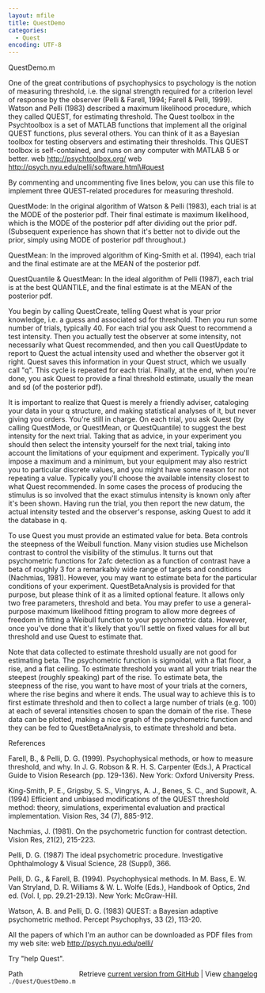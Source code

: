 ```yaml
---
layout: mfile
title: QuestDemo
categories:
  - Quest
encoding: UTF-8
---
```


QuestDemo.m

One of the great contributions of psychophysics to psychology is the
notion of measuring threshold, i.e. the signal strength required for a
criterion level of response by the observer \(Pelli & Farell, 1994;
Farell & Pelli, 1999\). Watson and Pelli \(1983\) described a maximum
likelihood procedure, which they called QUEST, for estimating threshold.
The Quest toolbox in the Psychtoolbox is a set of MATLAB functions
that implement all the original QUEST functions, plus several others.
You can think of it as a Bayesian toolbox for testing observers and
estimating their thresholds. This QUEST toolbox is self-contained,
and runs on any computer with MATLAB 5 or better.
web http://psychtoolbox.org/
web http://psych.nyu.edu/pelli/software.html\#quest

By commenting and uncommenting five lines below, you can use this file
to implement three QUEST-related procedures for measuring threshold.

QuestMode: In the original algorithm of Watson & Pelli \(1983\), each
trial is at the MODE of the posterior pdf. Their final estimate is
maximum likelihood, which is the MODE of the posterior pdf after
dividing out the prior pdf. \(Subsequent experience has shown that it's
better not to divide out the prior, simply using MODE of posterior pdf
throughout.\)

QuestMean: In the improved algorithm of King-Smith et al. \(1994\), each
trial and the final estimate are at the MEAN of the posterior pdf.

QuestQuantile & QuestMean: In the ideal algorithm of Pelli \(1987\), each
trial is at the best QUANTILE, and the final estimate is at the MEAN of
the posterior pdf.

You begin by calling QuestCreate, telling Quest what is your prior
knowledge, i.e. a guess and associated sd for threshold. Then you run
some number of trials, typically 40. For each trial you ask Quest to
recommend a test intensity. Then you actually test the observer at some
intensity, not necessarily what Quest recommended, and then you call
QuestUpdate to report to Quest the actual intensity used and whether the
observer got it right. Quest saves this information in your Quest struct,
which we usually call "q". This cycle is repeated for each trial. Finally,
at the end, when you're done, you ask Quest to provide a final threshold
estimate, usually the mean and sd \(of the posterior pdf\).

It is important to realize that Quest is merely a friendly adviser,
cataloging your data in your q structure, and making statistical
analyses of it, but never giving you orders. You're still in charge. On
each trial, you ask Quest \(by calling QuestMode, or QuestMean, or
QuestQuantile\) to suggest the best intensity for the next trial. Taking
that as advice, in your experiment you should then select the intensity
yourself for the next trial, taking into account the limitations of your
equipment and experiment. Typically you'll impose a maximum and a
minimum, but your equipment may also restrict you to particular discrete
values, and you might have some reason for not repeating a value.
Typically you'll choose the available intensity closest to what Quest
recommended. In some cases the process of producing the stimulus is so
involved that the exact stimulus intensity is known only after it's been
shown. Having run the trial, you then report the new datum,
the actual intensity tested and the observer's response, asking Quest to
add it the database in q.

To use Quest you must provide an estimated value for beta. Beta
controls the steepness of the Weibull function. Many vision studies use
Michelson contrast to control the visibility of the stimulus. It turns
out that psychometric functions for 2afc detection as a function of
contrast have a beta of roughly 3 for a remarkably wide range of targets
and conditions \(Nachmias, 1981\). However, you may want to estimate beta
for the particular conditions of your experiment. QuestBetaAnalysis is
provided for that purpose, but please think of it as a limited optional
feature. It allows only two free parameters, threshold and beta. You may
prefer to use a general-purpose maximum likelihood fitting program to
allow more degrees of freedom in fitting a Weibull function to your
psychometric data. However, once you've done that it's likely that
you'll settle on fixed values for all but threshold and use Quest to
estimate that.

Note that data collected to estimate threshold usually are not
good for estimating beta. The psychometric function is sigmoidal, with a
flat floor, a rise, and a flat ceiling. To estimate threshold you want
all your trials near the steepest \(roughly speaking\) part of the rise.
To estimate beta, the steepness of the rise, you want to have most of
your trials at the corners, where the rise begins and where it ends. The
usual way to achieve this is to first estimate threshold and then to
collect a large number of trials \(e.g. 100\) at each of several
intensities chosen to span the domain of the rise. These data can
be plotted, making a nice graph of the psychometric function and
they can be fed to QuestBetaAnalysis, to estimate threshold and beta.

References

Farell, B., & Pelli, D. G. \(1999\). Psychophysical methods, or how to
measure threshold, and why. In J. G. Robson & R. H. S. Carpenter \(Eds.\),
A Practical Guide to Vision Research \(pp. 129-136\). New York: Oxford
University Press.

King-Smith, P. E., Grigsby, S. S., Vingrys, A. J., Benes, S. C., and
Supowit, A. \(1994\) Efficient and unbiased modifications of the QUEST
threshold method: theory, simulations, experimental evaluation and
practical implementation. Vision Res, 34 \(7\), 885-912.

Nachmias, J. \(1981\). On the psychometric function for contrast detection.
Vision Res, 21\(2\), 215-223.

Pelli, D. G. \(1987\) The ideal psychometric procedure. Investigative
Ophthalmology & Visual Science, 28 \(Suppl\), 366.

Pelli, D. G., & Farell, B. \(1994\). Psychophysical methods. In M. Bass,
E. W. Van Stryland, D. R. Williams & W. L. Wolfe \(Eds.\), Handbook of
Optics, 2nd ed. \(Vol. I, pp. 29.21-29.13\). New York: McGraw-Hill.

Watson, A. B. and Pelli, D. G. \(1983\) QUEST: a Bayesian adaptive
psychometric method. Percept Psychophys, 33 \(2\), 113-20.

All the papers of which I'm an author can be downloaded as PDF files
from my web site:
web http://psych.nyu.edu/pelli/

Try "help Quest".


<div class="code_header" style="text-align:right;">
  <span style="float:left;">Path&nbsp;&nbsp;</span> <span class="counter">Retrieve <a href=
  "https://raw.github.com/Psychtoolbox-3/Psychtoolbox-3/beta/./Quest/QuestDemo.m">current version from GitHub</a> | View <a href=
  "https://github.com/Psychtoolbox-3/Psychtoolbox-3/commits/beta/./Quest/QuestDemo.m">changelog</a></span>
</div>
<div class="code">
  <code>./Quest/QuestDemo.m</code>
</div>
